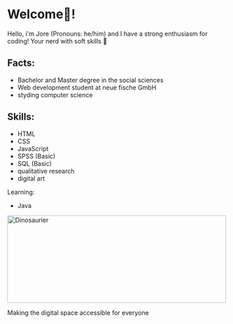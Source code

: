 # Welcome🚀! 

Hello, i'm Jore (Pronouns: he/him) and I have a strong enthusiasm for coding! Your nerd with soft skills 🤖

## Facts:
- Bachelor and Master degree in the social sciences
- Web development student at neue fische GmbH 
- styding computer science 

## Skills:
- HTML
- CSS
- JavaScript
- SPSS (Basic)
- SQL (Basic)
- qualitative research
- digital art

Learning:
- Java



<img src="https://images.unsplash.com/photo-1594745087095-65dc6316dab6?q=80&w=1974&auto=format&fit=crop&ixlib=rb-4.0.3&ixid=M3wxMjA3fDB8MHxwaG90by1wYWdlfHx8fGVufDB8fHx8fA%3D%3D" alt="Dinosaurier" width="500" height="200">

Making the digital space accessible for everyone 
